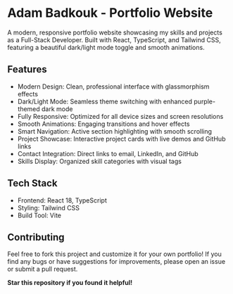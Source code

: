 # Adam Badkouk - Portfolio Website

A modern, responsive portfolio website showcasing my skills and projects as a Full-Stack Developer. Built with React, TypeScript, and Tailwind CSS, featuring a beautiful dark/light mode toggle and smooth animations.

##  Features

- Modern Design: Clean, professional interface with glassmorphism effects
- Dark/Light Mode: Seamless theme switching with enhanced purple-themed dark mode
- Fully Responsive: Optimized for all device sizes and screen resolutions
- Smooth Animations: Engaging transitions and hover effects
- Smart Navigation: Active section highlighting with smooth scrolling
- Project Showcase: Interactive project cards with live demos and GitHub links
- Contact Integration: Direct links to email, LinkedIn, and GitHub
- Skills Display: Organized skill categories with visual tags

## Tech Stack

- Frontend: React 18, TypeScript
- Styling: Tailwind CSS
- Build Tool: Vite

## Contributing

Feel free to fork this project and customize it for your own portfolio! If you find any bugs or have suggestions for improvements, please open an issue or submit a pull request.

 **Star this repository if you found it helpful!**

